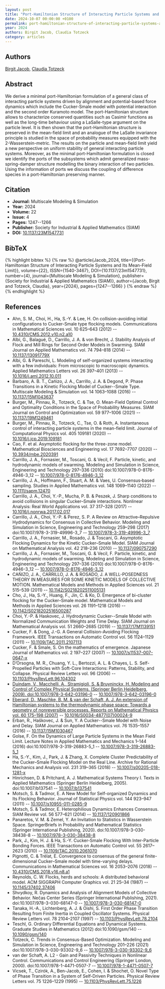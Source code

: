```yaml
---
layout: post
title: "Port-Hamiltonian Structure of Interacting Particle Systems and Its Mean-Field Limit"
date: 2024-10-07 00:00:00 +0100
permalink: port-hamiltonian-structure-of-interacting-particle-systems-and-its-mean-field-limit
year: 2024
authors: Birgit Jacob, Claudia Totzeck
category: articles
---
```

 
## Authors
[Birgit Jacob](authors/birgit-jacob), [Claudia Totzeck](authors/claudia-totzeck)
 
## Abstract
We derive a minimal port-Hamiltonian formulation of a general class of interacting particle systems driven by alignment and potential-based force dynamics which include the Cucker-Smale model with potential interaction and the second order Kuramoto model. The port-Hamiltonian structure allows to characterize conserved quantities such as Casimir functions as well as the long-time behaviour using a LaSalle-type argument on the particle level. It is then shown that the port-Hamiltonian structure is preserved in the mean-field limit and an analogue of the LaSalle invariance principle is studied in the space of probability measures equipped with the 2-Wasserstein-metric. The results on the particle and mean-field limit yield a new perspective on uniform stability of general interacting particle systems. Moreover, as the minimal port-Hamiltonian formulation is closed we identify the ports of the subsystems which admit generalized mass-spring-damper structure modelling the binary interaction of two particles. Using the information of ports we discuss the coupling of difference species in a port-Hamiltonian preserving manner.
 
## Citation
- **Journal:** Multiscale Modeling &amp; Simulation
- **Year:** 2024
- **Volume:** 22
- **Issue:** 4
- **Pages:** 1247--1266
- **Publisher:** Society for Industrial & Applied Mathematics (SIAM)
- **DOI:** [10.1137/23M1547731](https://doi.org/10.1137/23M1547731)
 
## BibTeX
{% highlight bibtex %}
{% raw %}
@article{Jacob_2024,
  title={{Port-Hamiltonian Structure of Interacting Particle Systems and Its Mean-Field Limit}},
  volume={22},
  ISSN={1540-3467},
  DOI={10.1137/23m1547731},
  number={4},
  journal={Multiscale Modeling &amp; Simulation},
  publisher={Society for Industrial & Applied Mathematics (SIAM)},
  author={Jacob, Birgit and Totzeck, Claudia},
  year={2024},
  pages={1247--1266}
}
{% endraw %}
{% endhighlight %}
 
## References
- Ahn, S. M., Choi, H., Ha, S.-Y. & Lee, H. On collision-avoiding initial configurations to Cucker-Smale type flocking models. Communications in Mathematical Sciences vol. 10 625–643 (2012) -- [10.4310/CMS.2012.v10.n2.a10](https://doi.org/10.4310/CMS.2012.v10.n2.a10)
- Albi, G., Balagué, D., Carrillo, J. A. & von Brecht, J. Stability Analysis of Flock and Mill Rings for Second Order Models in Swarming. SIAM Journal on Applied Mathematics vol. 74 794–818 (2014) -- [10.1137/13091779X](https://doi.org/10.1137/13091779X)
- Albi, G. & Pareschi, L. Modeling of self-organized systems interacting with a few individuals: From microscopic to macroscopic dynamics. Applied Mathematics Letters vol. 26 397–401 (2013) -- [10.1016/j.aml.2012.10.011](https://doi.org/10.1016/j.aml.2012.10.011)
- Barbaro, A. B. T., Can͂izo, J. A., Carrillo, J. A. & Degond, P. Phase Transitions in a Kinetic Flocking Model of Cucker--Smale Type. Multiscale Modeling &amp; Simulation vol. 14 1063–1088 (2016) -- [10.1137/15M1043637](https://doi.org/10.1137/15M1043637)
- Burger, M., Pinnau, R., Totzeck, C. & Tse, O. Mean-Field Optimal Control and Optimality Conditions in the Space of Probability Measures. SIAM Journal on Control and Optimization vol. 59 977–1006 (2021) -- [10.1137/19M1249461](https://doi.org/10.1137/19M1249461)
- Burger, M., Pinnau, R., Totzeck, C., Tse, O. & Roth, A. Instantaneous control of interacting particle systems in the mean-field limit. Journal of Computational Physics vol. 405 109181 (2020) -- [10.1016/j.jcp.2019.109181](https://doi.org/10.1016/j.jcp.2019.109181)
- Cao, F. et al. Asymptotic flocking for the three-zone model. Mathematical Biosciences and Engineering vol. 17 7692–7707 (2020) -- [10.3934/mbe.2020391](https://doi.org/10.3934/mbe.2020391)
- Carrillo, J. A., Fornasier, M., Toscani, G. & Vecil, F. Particle, kinetic, and hydrodynamic models of swarming. Modeling and Simulation in Science, Engineering and Technology 297–336 (2010) doi:10.1007/978-0-8176-4946-3_12 -- [10.1007/978-0-8176-4946-3_12](https://doi.org/10.1007/978-0-8176-4946-3_12)
- Carrillo, J. A., Hoffmann, F., Stuart, A. M. & Vaes, U. Consensus‐based sampling. Studies in Applied Mathematics vol. 148 1069–1140 (2022) -- [10.1111/sapm.12470](https://doi.org/10.1111/sapm.12470)
- Carrillo, J. A., Choi, Y.-P., Mucha, P. B. & Peszek, J. Sharp conditions to avoid collisions in singular Cucker–Smale interactions. Nonlinear Analysis: Real World Applications vol. 37 317–328 (2017) -- [10.1016/j.nonrwa.2017.02.017](https://doi.org/10.1016/j.nonrwa.2017.02.017)
- Carrillo, J. A., Choi, Y.-P. & Perez, S. P. A Review on Attractive–Repulsive Hydrodynamics for Consensus in Collective Behavior. Modeling and Simulation in Science, Engineering and Technology 259–298 (2017) doi:10.1007/978-3-319-49996-3_7 -- [10.1007/978-3-319-49996-3_7](https://doi.org/10.1007/978-3-319-49996-3_7)
- Carrillo, J. A., Fornasier, M., Rosado, J. & Toscani, G. Asymptotic Flocking Dynamics for the Kinetic Cucker–Smale Model. SIAM Journal on Mathematical Analysis vol. 42 218–236 (2010) -- [10.1137/090757290](https://doi.org/10.1137/090757290)
- Carrillo, J. A., Fornasier, M., Toscani, G. & Vecil, F. Particle, kinetic, and hydrodynamic models of swarming. Modeling and Simulation in Science, Engineering and Technology 297–336 (2010) doi:10.1007/978-0-8176-4946-3_12 -- [10.1007/978-0-8176-4946-3_12](https://doi.org/10.1007/978-0-8176-4946-3_12)
- CAÑIZO, J. A., CARRILLO, J. A. & ROSADO, J. A WELL-POSEDNESS THEORY IN MEASURES FOR SOME KINETIC MODELS OF COLLECTIVE MOTION. Mathematical Models and Methods in Applied Sciences vol. 21 515–539 (2011) -- [10.1142/S0218202511005131](https://doi.org/10.1142/S0218202511005131)
- Cho, J., Ha, S.-Y., Huang, F., Jin, C. & Ko, D. Emergence of bi-cluster flocking for the Cucker–Smale model. Mathematical Models and Methods in Applied Sciences vol. 26 1191–1218 (2016) -- [10.1142/S0218202516500287](https://doi.org/10.1142/S0218202516500287)
- Choi, Y.-P. & Haskovec, J. Hydrodynamic Cucker--Smale Model with Normalized Communication Weights and Time Delay. SIAM Journal on Mathematical Analysis vol. 51 2660–2685 (2019) -- [10.1137/17M1139151](https://doi.org/10.1137/17M1139151)
- Cucker, F. & Dong, J.-G. A General Collision-Avoiding Flocking Framework. IEEE Transactions on Automatic Control vol. 56 1124–1129 (2011) -- [10.1109/TAC.2011.2107113](https://doi.org/10.1109/TAC.2011.2107113)
- Cucker, F. & Smale, S. On the mathematics of emergence. Japanese Journal of Mathematics vol. 2 197–227 (2007) -- [10.1007/s11537-007-0647-x](https://doi.org/10.1007/s11537-007-0647-x)
- D’Orsogna, M. R., Chuang, Y. L., Bertozzi, A. L. & Chayes, L. S. Self-Propelled Particles with Soft-Core Interactions: Patterns, Stability, and Collapse. Physical Review Letters vol. 96 (2006) -- [10.1103/PhysRevLett.96.104302](https://doi.org/10.1103/PhysRevLett.96.104302)
- [Duindam, V., Macchelli, A., Stramigioli, S. & Bruyninckx, H. Modeling and Control of Complex Physical Systems. (Springer Berlin Heidelberg, 2009). doi:10.1007/978-3-642-03196-0](modeling-and-control-of-complex-physical-systems) -- [10.1007/978-3-642-03196-0](https://doi.org/10.1007/978-3-642-03196-0)
- [Eberard, D., Maschke, B. M. & van der Schaft, A. J. An extension of Hamiltonian systems to the thermodynamic phase space: Towards a geometry of nonreversible processes. Reports on Mathematical Physics vol. 60 175–198 (2007)](an-extension-of-hamiltonian-systems-to-the-thermodynamic-phase-space-towards-a-geometry-of-nonreversible-processes) -- [10.1016/S0034-4877(07)00024-9](https://doi.org/10.1016/S0034-4877(07)00024-9)
- Erban, R., Haškovec, J. & Sun, Y. A Cucker--Smale Model with Noise and Delay. SIAM Journal on Applied Mathematics vol. 76 1535–1557 (2016) -- [10.1137/15M1030467](https://doi.org/10.1137/15M1030467)
- Golse, F. On the Dynamics of Large Particle Systems in the Mean Field Limit. Lecture Notes in Applied Mathematics and Mechanics 1–144 (2016) doi:10.1007/978-3-319-26883-5_1 -- [10.1007/978-3-319-26883-5_1](https://doi.org/10.1007/978-3-319-26883-5_1)
- Ha, S.-Y., Kim, J., Park, J. & Zhang, X. Complete Cluster Predictability of the Cucker–Smale Flocking Model on the Real Line. Archive for Rational Mechanics and Analysis vol. 231 319–365 (2018) -- [10.1007/s00205-018-1281-x](https://doi.org/10.1007/s00205-018-1281-x)
- Hinrichsen, D. & Pritchard, A. J. Mathematical Systems Theory I. Texts in Applied Mathematics (Springer Berlin Heidelberg, 2005). doi:10.1007/b137541 -- [10.1007/b137541](https://doi.org/10.1007/b137541)
- Motsch, S. & Tadmor, E. A New Model for Self-organized Dynamics and Its Flocking Behavior. Journal of Statistical Physics vol. 144 923–947 (2011) -- [10.1007/s10955-011-0285-9](https://doi.org/10.1007/s10955-011-0285-9)
- Motsch, S. & Tadmor, E. Heterophilious Dynamics Enhances Consensus. SIAM Review vol. 56 577–621 (2014) -- [10.1137/120901866](https://doi.org/10.1137/120901866)
- Panaretos, V. M. & Zemel, Y. An Invitation to Statistics in Wasserstein Space. SpringerBriefs in Probability and Mathematical Statistics (Springer International Publishing, 2020). doi:10.1007/978-3-030-38438-8 -- [10.1007/978-3-030-38438-8](https://doi.org/10.1007/978-3-030-38438-8)
- Park, J., Kim, H. J. & Ha, S.-Y. Cucker-Smale Flocking With Inter-Particle Bonding Forces. IEEE Transactions on Automatic Control vol. 55 2617–2623 (2010) -- [10.1109/TAC.2010.2061070](https://doi.org/10.1109/TAC.2010.2061070)
- Pignotti, C. & Trélat, E. Convergence to consensus of the general finite-dimensional Cucker–Smale model with time-varying delays. Communications in Mathematical Sciences vol. 16 2053–2076 (2018) -- [10.4310/CMS.2018.v16.n8.a1](https://doi.org/10.4310/CMS.2018.v16.n8.a1)
- Reynolds, C. W. Flocks, herds and schools: A distributed behavioral model. ACM SIGGRAPH Computer Graphics vol. 21 25–34 (1987) -- [10.1145/37402.37406](https://doi.org/10.1145/37402.37406)
- Shvydkoy, R. Dynamics and Analysis of Alignment Models of Collective Behavior. Nečas Center Series (Springer International Publishing, 2021). doi:10.1007/978-3-030-68147-0 -- [10.1007/978-3-030-68147-0](https://doi.org/10.1007/978-3-030-68147-0)
- Tanaka, H.-A., Lichtenberg, A. J. & Oishi, S. First Order Phase Transition Resulting from Finite Inertia in Coupled Oscillator Systems. Physical Review Letters vol. 78 2104–2107 (1997) -- [10.1103/PhysRevLett.78.2104](https://doi.org/10.1103/PhysRevLett.78.2104)
- Teschl, G. Ordinary Differential Equations and Dynamical Systems. Graduate Studies in Mathematics (2012) doi:10.1090/gsm/140 -- [10.1090/gsm/140](https://doi.org/10.1090/gsm/140)
- Totzeck, C. Trends in Consensus-Based Optimization. Modeling and Simulation in Science, Engineering and Technology 201–226 (2021) doi:10.1007/978-3-030-93302-9_6 -- [10.1007/978-3-030-93302-9_6](https://doi.org/10.1007/978-3-030-93302-9_6)
- van der Schaft, A. L2 - Gain and Passivity Techniques in Nonlinear Control. Communications and Control Engineering (Springer London, 2000). doi:10.1007/978-1-4471-0507-7 -- [10.1007/978-1-4471-0507-7](https://doi.org/10.1007/978-1-4471-0507-7)
- Vicsek, T., Czirók, A., Ben-Jacob, E., Cohen, I. & Shochet, O. Novel Type of Phase Transition in a System of Self-Driven Particles. Physical Review Letters vol. 75 1226–1229 (1995) -- [10.1103/PhysRevLett.75.1226](https://doi.org/10.1103/PhysRevLett.75.1226)

